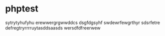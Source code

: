 # phptest
sytrytyhufyhu
erewwergrgwwddcs
dsgfdgsyhf
swdewrfewgrthyr
sdsrfetre
defregtryrrrruytasddsaasds
wersdfdfreerwew

